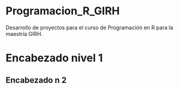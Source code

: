 # Programacion_R_GIRH

Desarrollo de proyectos para el curso de Programación en R para la maestría GIRH. 

# Encabezado nivel 1

## Encabezado n 2


